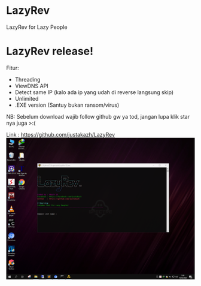 # LazyRev
LazyRev for Lazy People

<h1>LazyRev release!</h1>

Fitur:
- Threading
- ViewDNS API
- Detect same IP (kalo ada ip yang udah di reverse langsung skip)
- Unlimited
- .EXE version (Santuy bukan ransom/virus)

NB: Sebelum download wajib follow github gw ya tod, jangan lupa klik star nya juga >:(

Link : https://github.com/justakazh/LazyRev
<br>
<img src="Capture.PNG">
